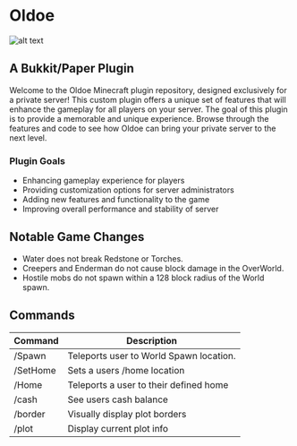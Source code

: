 # Oldoe
![alt text](https://www.oldoe.com/assets/imgs/logo_sm.png)

## A Bukkit/Paper Plugin
Welcome to the Oldoe Minecraft plugin repository, designed exclusively for a private server! This custom plugin offers a unique set of features that will enhance the gameplay for all players on your server. The goal of this plugin is to provide a memorable and unique experience. Browse through the features and code to see how Oldoe can bring your private server to the next level.


### Plugin Goals
- Enhancing gameplay experience for players
- Providing customization options for server administrators
- Adding new features and functionality to the game
- Improving overall performance and stability of server

## Notable Game Changes
- Water does not break Redstone or Torches.
- Creepers and Enderman do not cause block damage in the OverWorld.
- Hostile mobs do not spawn within a 128 block radius of the World spawn.


## Commands
| Command  | Description |
| ------------- | ------------- |
| /Spawn  | Teleports user to World Spawn location.  |
| /SetHome  | Sets a users /home location  |
| /Home  | Teleports a user to their defined home  |
| /cash  | See users cash balance  |
| /border  | Visually display plot borders  |
| /plot  | Display current plot info  |
